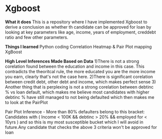 # Xgboost

**What it does**
This is a repository where I have implemented Xgboost to derive a conclusion as whether th candidate can be approved for loan by looking at key parameters like age, income, years of employment, creddebt ratio and few other parameters.

**Things I learned**
Python coding
Correlation Heatmap & Pair Plot mapping
XgBoost

**High Level Inferences Made Based on Data**
1)There is not a strong corelation found between the education and income in this case. This contradicts the theoritcal rule, the more educated
you are the more income you earn, clearly that's not the case here.
2)There is significant corelation between credit debt, other debt and income, which makes perfect sense 
3) Another thing that is perplexing is not a strong corelation between debtinc % vs loan default, which makes me believe
most candidates with higher debtinc % have still managed to not being defaulted which then makes me to look at the PairPlot

Pair Plot Inference -  More than 80% defaulters belong to this bracket:
Candidates with ( Income < 100K && debtinc > 20% && employed for < 10yrs )
and so this is my most susceptible bucket which I will avoid in future.Any candidate that checks the above 3 criteria won't be approved for loan
